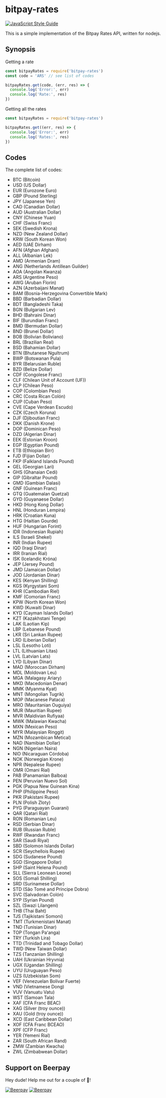 bitpay-rates
============

[![JavaScript Style Guide](https://img.shields.io/badge/code%20style-standard-brightgreen.svg)](http://standardjs.com/)

This is a simple implementation of the Bitpay Rates API, written for nodejs.

## Synopsis

Getting a rate

``` javascript
const bitpayRates = require('bitpay-rates')
const code = 'ARS' // see list of codes

bitpayRates.get(code, (err, res) => {
  console.log('Error:', err)
  console.log('Rate:', res)
})
```

Getting all the rates

``` javascript
const bitpayRates = require('bitpay-rates')

bitpayRates.get((err, res) => {
  console.log('Error:', err)
  console.log('Rates:', res)
})
```

## Codes
The complete list of codes:

- BTC (Bitcoin)
- USD (US Dollar)
- EUR (Eurozone Euro)
- GBP (Pound Sterling)
- JPY (Japanese Yen)
- CAD (Canadian Dollar)
- AUD (Australian Dollar)
- CNY (Chinese Yuan)
- CHF (Swiss Franc)
- SEK (Swedish Krona)
- NZD (New Zealand Dollar)
- KRW (South Korean Won)
- AED (UAE Dirham)
- AFN (Afghan Afghani)
- ALL (Albanian Lek)
- AMD (Armenian Dram)
- ANG (Netherlands Antillean Guilder)
- AOA (Angolan Kwanza)
- ARS (Argentine Peso)
- AWG (Aruban Florin)
- AZN (Azerbaijani Manat)
- BAM (Bosnia-Herzegovina Convertible Mark)
- BBD (Barbadian Dollar)
- BDT (Bangladeshi Taka)
- BGN (Bulgarian Lev)
- BHD (Bahraini Dinar)
- BIF (Burundian Franc)
- BMD (Bermudan Dollar)
- BND (Brunei Dollar)
- BOB (Bolivian Boliviano)
- BRL (Brazilian Real)
- BSD (Bahamian Dollar)
- BTN (Bhutanese Ngultrum)
- BWP (Botswanan Pula)
- BYR (Belarusian Ruble)
- BZD (Belize Dollar)
- CDF (Congolese Franc)
- CLF (Chilean Unit of Account (UF))
- CLP (Chilean Peso)
- COP (Colombian Peso)
- CRC (Costa Rican Colón)
- CUP (Cuban Peso)
- CVE (Cape Verdean Escudo)
- CZK (Czech Koruna)
- DJF (Djiboutian Franc)
- DKK (Danish Krone)
- DOP (Dominican Peso)
- DZD (Algerian Dinar)
- EEK (Estonian Kroon)
- EGP (Egyptian Pound)
- ETB (Ethiopian Birr)
- FJD (Fijian Dollar)
- FKP (Falkland Islands Pound)
- GEL (Georgian Lari)
- GHS (Ghanaian Cedi)
- GIP (Gibraltar Pound)
- GMD (Gambian Dalasi)
- GNF (Guinean Franc)
- GTQ (Guatemalan Quetzal)
- GYD (Guyanaese Dollar)
- HKD (Hong Kong Dollar)
- HNL (Honduran Lempira)
- HRK (Croatian Kuna)
- HTG (Haitian Gourde)
- HUF (Hungarian Forint)
- IDR (Indonesian Rupiah)
- ILS (Israeli Shekel)
- INR (Indian Rupee)
- IQD (Iraqi Dinar)
- IRR (Iranian Rial)
- ISK (Icelandic Króna)
- JEP (Jersey Pound)
- JMD (Jamaican Dollar)
- JOD (Jordanian Dinar)
- KES (Kenyan Shilling)
- KGS (Kyrgystani Som)
- KHR (Cambodian Riel)
- KMF (Comorian Franc)
- KPW (North Korean Won)
- KWD (Kuwaiti Dinar)
- KYD (Cayman Islands Dollar)
- KZT (Kazakhstani Tenge)
- LAK (Laotian Kip)
- LBP (Lebanese Pound)
- LKR (Sri Lankan Rupee)
- LRD (Liberian Dollar)
- LSL (Lesotho Loti)
- LTL (Lithuanian Litas)
- LVL (Latvian Lats)
- LYD (Libyan Dinar)
- MAD (Moroccan Dirham)
- MDL (Moldovan Leu)
- MGA (Malagasy Ariary)
- MKD (Macedonian Denar)
- MMK (Myanma Kyat)
- MNT (Mongolian Tugrik)
- MOP (Macanese Pataca)
- MRO (Mauritanian Ouguiya)
- MUR (Mauritian Rupee)
- MVR (Maldivian Rufiyaa)
- MWK (Malawian Kwacha)
- MXN (Mexican Peso)
- MYR (Malaysian Ringgit)
- MZN (Mozambican Metical)
- NAD (Namibian Dollar)
- NGN (Nigerian Naira)
- NIO (Nicaraguan Córdoba)
- NOK (Norwegian Krone)
- NPR (Nepalese Rupee)
- OMR (Omani Rial)
- PAB (Panamanian Balboa)
- PEN (Peruvian Nuevo Sol)
- PGK (Papua New Guinean Kina)
- PHP (Philippine Peso)
- PKR (Pakistani Rupee)
- PLN (Polish Zloty)
- PYG (Paraguayan Guarani)
- QAR (Qatari Rial)
- RON (Romanian Leu)
- RSD (Serbian Dinar)
- RUB (Russian Ruble)
- RWF (Rwandan Franc)
- SAR (Saudi Riyal)
- SBD (Solomon Islands Dollar)
- SCR (Seychellois Rupee)
- SDG (Sudanese Pound)
- SGD (Singapore Dollar)
- SHP (Saint Helena Pound)
- SLL (Sierra Leonean Leone)
- SOS (Somali Shilling)
- SRD (Surinamese Dollar)
- STD (São Tomé and Príncipe Dobra)
- SVC (Salvadoran Colón)
- SYP (Syrian Pound)
- SZL (Swazi Lilangeni)
- THB (Thai Baht)
- TJS (Tajikistani Somoni)
- TMT (Turkmenistani Manat)
- TND (Tunisian Dinar)
- TOP (Tongan Paʻanga)
- TRY (Turkish Lira)
- TTD (Trinidad and Tobago Dollar)
- TWD (New Taiwan Dollar)
- TZS (Tanzanian Shilling)
- UAH (Ukrainian Hryvnia)
- UGX (Ugandan Shilling)
- UYU (Uruguayan Peso)
- UZS (Uzbekistan Som)
- VEF (Venezuelan Bolívar Fuerte)
- VND (Vietnamese Dong)
- VUV (Vanuatu Vatu)
- WST (Samoan Tala)
- XAF (CFA Franc BEAC)
- XAG (Silver (troy ounce))
- XAU (Gold (troy ounce))
- XCD (East Caribbean Dollar)
- XOF (CFA Franc BCEAO)
- XPF (CFP Franc)
- YER (Yemeni Rial)
- ZAR (South African Rand)
- ZMW (Zambian Kwacha)
- ZWL (Zimbabwean Dollar)

## Support on Beerpay
Hey dude! Help me out for a couple of :beers:!

[![Beerpay](https://beerpay.io/colkito/bitpay-rates/badge.svg?style=beer-square)](https://beerpay.io/colkito/bitpay-rates)  [![Beerpay](https://beerpay.io/img/badges/make-wish-square.svg)](https://beerpay.io/colkito/bitpay-rates?focus=wish)
